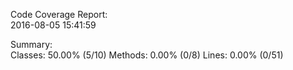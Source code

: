 

Code Coverage Report:   
  2016-08-05 15:41:59   
                        
 Summary:               
  Classes: 50.00% (5/10)
  Methods:  0.00% (0/8) 
  Lines:    0.00% (0/51)

